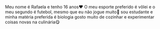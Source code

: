 Meu nome é Rafaela e tenho 16 anos❤️
O meu esporte preferido é vôlei e o meu segundo é futebol, mesmo que eu não jogue muito🤡 
sou estudante e minha matéria preferida é biologia
gosto muito de cozinhar e experimentar coisas novas na culinária😋

